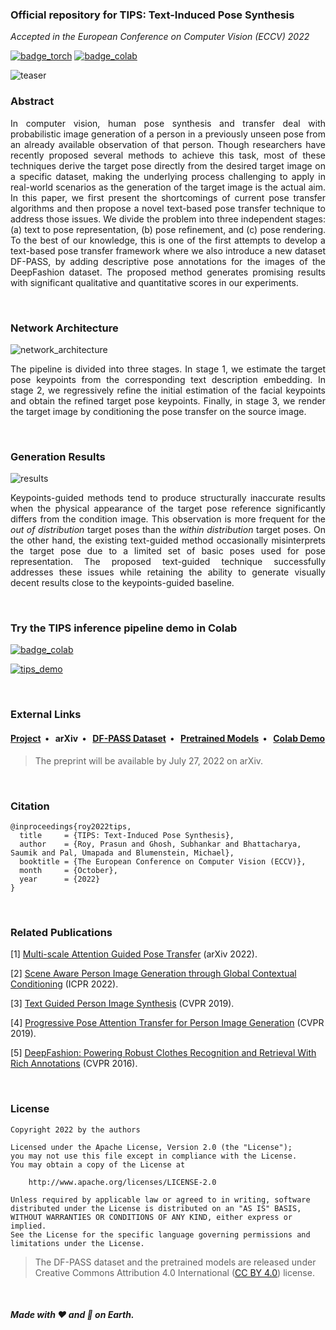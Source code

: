 ### Official repository for TIPS: Text-Induced Pose Synthesis

*Accepted in the European Conference on Computer Vision (ECCV) 2022*

[![badge_torch](https://img.shields.io/badge/made_with-PyTorch-red?style=flat-square&logo=PyTorch)](https://pytorch.org/)
[![badge_colab](https://img.shields.io/badge/Demo-Open_in_Colab-blue?style=flat-square&logo=googlecolab)](https://colab.research.google.com/drive/1CHZ4X43rEAV0xb4IOK2Xj6yvL9pJyM_E)

![teaser](https://github.com/prasunroy/tips/blob/main/docs/static/teaser.svg)

### Abstract
<p align="justify">
  In computer vision, human pose synthesis and transfer deal with probabilistic image generation of a person in a previously unseen pose from an already available observation of that person. Though researchers have recently proposed several methods to achieve this task, most of these techniques derive the target pose directly from the desired target image on a specific dataset, making the underlying process challenging to apply in real-world scenarios as the generation of the target image is the actual aim. In this paper, we first present the shortcomings of current pose transfer algorithms and then propose a novel text-based pose transfer technique to address those issues. We divide the problem into three independent stages: (a) text to pose representation, (b) pose refinement, and (c) pose rendering. To the best of our knowledge, this is one of the first attempts to develop a text-based pose transfer framework where we also introduce a new dataset DF-PASS, by adding descriptive pose annotations for the images of the DeepFashion dataset. The proposed method generates promising results with significant qualitative and quantitative scores in our experiments.
</p>

<br>

### Network Architecture
![network_architecture](https://github.com/prasunroy/tips/blob/main/docs/static/network_architecture.svg)
<p align="justify">
  The pipeline is divided into three stages. In stage 1, we estimate the target pose keypoints from the corresponding text description embedding. In stage 2, we regressively refine the initial estimation of the facial keypoints and obtain the refined target pose keypoints. Finally, in stage 3, we render the target image by conditioning the pose transfer on the source image.
</p>

<br>

### Generation Results
![results](https://github.com/prasunroy/tips/blob/main/docs/static/results.svg)
<p align="justify">
  Keypoints-guided methods tend to produce structurally inaccurate results when the physical appearance of the target pose reference significantly differs from the condition image. This observation is more frequent for the <i>out of distribution</i> target poses than the <i>within distribution</i> target poses. On the other hand, the existing text-guided method occasionally misinterprets the target pose due to a limited set of basic poses used for pose representation. The proposed text-guided technique successfully addresses these issues while retaining the ability to generate visually decent results close to the keypoints-guided baseline.
</p>

<br>

### Try the TIPS inference pipeline demo in Colab
[![badge_colab](https://img.shields.io/badge/Demo-Open_in_Colab-blue?style=flat-square&logo=googlecolab)](https://colab.research.google.com/drive/1CHZ4X43rEAV0xb4IOK2Xj6yvL9pJyM_E)

[![tips_demo](https://github.com/prasunroy/tips/blob/main/docs/static/colab_enjoyer.svg)](https://colab.research.google.com/drive/1CHZ4X43rEAV0xb4IOK2Xj6yvL9pJyM_E)

<br>

### External Links
<h4>
  <a href="https://prasunroy.github.io/tips">Project</a>&nbsp;&nbsp;&bull;&nbsp;&nbsp;
  arXiv&nbsp;&nbsp;&bull;&nbsp;&nbsp;
  <a href="https://drive.google.com/drive/folders/17cvo22Eh_Z_S6fb-J-c6qw97WH6UeIHo">DF-PASS Dataset</a>&nbsp;&nbsp;&bull;&nbsp;&nbsp;
  <a href="https://drive.google.com/drive/folders/1DwEcAPeYkXUNQ_SBhSJpydaLBTjh3_ms">Pretrained Models</a>&nbsp;&nbsp;&bull;&nbsp;&nbsp;
  <a href="https://colab.research.google.com/drive/1CHZ4X43rEAV0xb4IOK2Xj6yvL9pJyM_E">Colab Demo</a>
</h4>

>The preprint will be available by July 27, 2022 on arXiv.

<br>

### Citation
```
@inproceedings{roy2022tips,
  title     = {TIPS: Text-Induced Pose Synthesis},
  author    = {Roy, Prasun and Ghosh, Subhankar and Bhattacharya, Saumik and Pal, Umapada and Blumenstein, Michael},
  booktitle = {The European Conference on Computer Vision (ECCV)},
  month     = {October},
  year      = {2022}
}
```

<br>

### Related Publications

[1] [Multi-scale Attention Guided Pose Transfer](https://arxiv.org/abs/2202.06777) (arXiv 2022).

[2] [Scene Aware Person Image Generation through Global Contextual Conditioning](https://arxiv.org/abs/2206.02717) (ICPR 2022).

[3] [Text Guided Person Image Synthesis](https://openaccess.thecvf.com/content_CVPR_2019/html/Zhou_Text_Guided_Person_Image_Synthesis_CVPR_2019_paper.html) (CVPR 2019).

[4] [Progressive Pose Attention Transfer for Person Image Generation](https://openaccess.thecvf.com/content_CVPR_2019/html/Zhu_Progressive_Pose_Attention_Transfer_for_Person_Image_Generation_CVPR_2019_paper.html) (CVPR 2019).

[5] [DeepFashion: Powering Robust Clothes Recognition and Retrieval With Rich Annotations](https://openaccess.thecvf.com/content_cvpr_2016/html/Liu_DeepFashion_Powering_Robust_CVPR_2016_paper.html) (CVPR 2016).

<br>

### License
```
Copyright 2022 by the authors

Licensed under the Apache License, Version 2.0 (the "License");
you may not use this file except in compliance with the License.
You may obtain a copy of the License at

    http://www.apache.org/licenses/LICENSE-2.0

Unless required by applicable law or agreed to in writing, software
distributed under the License is distributed on an "AS IS" BASIS,
WITHOUT WARRANTIES OR CONDITIONS OF ANY KIND, either express or implied.
See the License for the specific language governing permissions and
limitations under the License.
```

>The DF-PASS dataset and the pretrained models are released under Creative Commons Attribution 4.0 International ([CC BY 4.0](https://creativecommons.org/licenses/by/4.0/)) license.

<br>

##### Made with :heart: and :pizza: on Earth.
